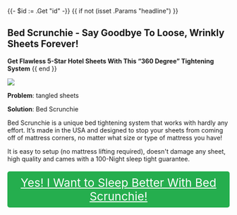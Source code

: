 {{- $id := .Get "id" -}}
{{ if not (isset .Params "headline") }}
## Bed Scrunchie - Say Goodbye To Loose, Wrinkly Sheets Forever!

**Get Flawless 5-Star Hotel Sheets With This “360 Degree” Tightening System**
{{ end }}

[![](/list/bed-scrunchie-title.jpg)](https://t.gadgetadvisers.com/click/{{$id}})

**Problem**: tangled sheets

**Solution**: Bed Scrunchie

Bed Scrunchie is a unique bed tightening system that works with hardly any effort. It’s made in the USA and designed to stop your sheets from coming off of mattress corners, no matter what size or type of mattress you have!

It is easy to setup (no mattress lifting required), doesn't damage any sheet, high quality and cames with a 100-Night sleep tight guarantee.


<a href="(https://t.gadgetadvisers.com/click/{{$id}})" style="color: white;">
   <div style="text-align:center;background-color:#25ae4e;margin-bottom:20px;margin-top:20px;width: 100%;-webkit-border-radius: 5px;">
      <div style="color: white; padding: 10px;font-size: 26px;">
      Yes! I Want to Sleep Better With Bed Scrunchie!
      </div>
   </div>
</a>